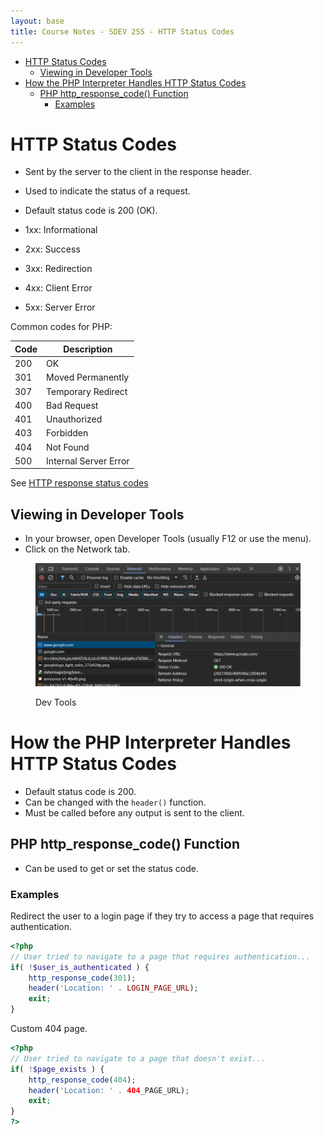 ```yaml
---
layout: base
title: Course Notes - SDEV 255 - HTTP Status Codes
---
```


- [HTTP Status Codes](#http-status-codes)
  - [Viewing in Developer Tools](#viewing-in-developer-tools)
- [How the PHP Interpreter Handles HTTP Status Codes](#how-the-php-interpreter-handles-http-status-codes)
  - [PHP http_response_code() Function](#php-http_response_code-function)
    - [Examples](#examples)

# HTTP Status Codes

- Sent by the server to the client in the response header.
- Used to indicate the status of a request.
- Default status code is 200 (OK).

- 1xx: Informational
- 2xx: Success
- 3xx: Redirection
- 4xx: Client Error
- 5xx: Server Error

Common codes for PHP:

| Code | Description           |
| ---- | --------------------- |
| 200  | OK                    |
| 301  | Moved Permanently     |
| 307  | Temporary Redirect    |
| 400  | Bad Request           |
| 401  | Unauthorized          |
| 403  | Forbidden             |
| 404  | Not Found             |
| 500  | Internal Server Error |

See [HTTP response status codes](https://developer.mozilla.org/en-US/docs/Web/HTTP/Status)

## Viewing in Developer Tools

- In your browser, open Developer Tools (usually F12 or use the menu).
- Click on the Network tab.

<figure>
    <span>
        <img src="images/dev_tools_status_codes.png" style="">
    </span>
    <figcaption>
        <p>Dev Tools</p>
    </figcaption>
</figure>

# How the PHP Interpreter Handles HTTP Status Codes

- Default status code is 200.
- Can be changed with the `header()` function.
- Must be called before any output is sent to the client.

## PHP http_response_code() Function

- Can be used to get or set the status code.

### Examples

Redirect the user to a login page if they try to access a page that requires authentication.

```php
<?php
// User tried to navigate to a page that requires authentication...
if( !$user_is_authenticated ) {
    http_response_code(301);
    header('Location: ' . LOGIN_PAGE_URL);
    exit;
}
```

Custom 404 page.

```php
<?php
// User tried to navigate to a page that doesn't exist...
if( !$page_exists ) {
    http_response_code(404);
    header('Location: ' . 404_PAGE_URL);
    exit;
}
?>
```
